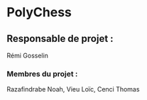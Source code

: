 # PolyChess

## Responsable de projet :
Rémi Gosselin
### Membres du projet :
Razafindrabe Noah, Vieu Loïc, Cenci Thomas
